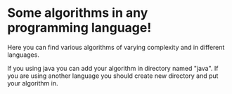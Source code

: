 <h1><b>Some algorithms in any programming language!</b></h1>
Here you can find various algorithms of varying complexity and in different languages.

If you using java you can add your algorithm in directory named "java". If you are using another language you should create new directory and put your algorithm in.
